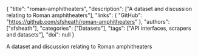 {
  "title": "roman-amphitheaters",
  "description": ["A dataset and discussion relating to Roman amphitheaters"],
  "links": {
    "GitHub": "https://github.com/sfsheath/roman-amphitheaters"
  },
  "authors": ["sfsheath"],
  "categories": ["Datasets"],
  "tags": ["API interfaces, scrapers and datasets"],
  "doi": null
}

<!-- Generated by csv2md.R – do not edit by hand -->

A dataset and discussion relating to Roman amphitheaters